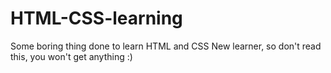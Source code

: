 # HTML-CSS-learning
Some boring thing done to learn HTML and CSS
New learner, so don't read this, you won't get anything :)
